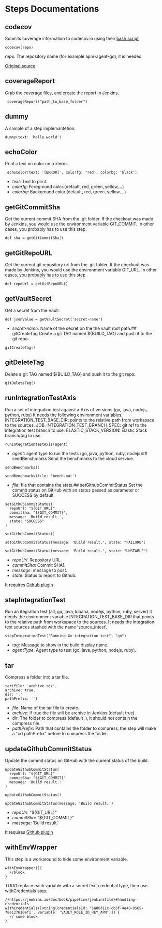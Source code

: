 # Steps Documentations
## codecov
Submits coverage information to codecov.io using their [bash script](https://codecov.io/bash")

```
codecov(repo)
```
*repo*: The repository name (for example apm-agent-go), it is needed

[Original source](https://github.com/docker/jenkins-pipeline-scripts/blob/master/vars/codecov.groovy)
## coverageReport
 Grab the coverage files, and create the report in Jenkins.

```
 coverageReport("path_to_base_folder")
```
## dummy
A sample of a step implemantetion.

```
dummy(text: 'hello world')
```
## echoColor
Print a text on color on a xterm.

``` 
 echoColor(text: '[ERROR]', colorfg: 'red', colorbg: 'black')
```
* *text*: Text to print.
* *colorfg*: Foreground color.(default, red, green, yellow,...)
* *colorbg*: Background color.(default, red, green, yellow,...)
## getGitCommitSha
Get the current commit SHA from the .git folder.
If the checkout was made by Jenkins, you would use the environment variable GIT_COMMIT.
In other cases, you probably has to use this step.

```
def sha = getGitCommitSha()
```
## getGitRepoURL
Get the current git repository url from the .git folder.
If the checkout was made by Jenkins, you would use the environment variable GIT_URL.
In other cases, you probably has to use this step.

```
def repoUrl = getGitRepoURL()
```
## getVaultSecret
Get a secret from the Vault.

```
def jsonValue = getVaultSecret('secret-name')
```

* *secret-name*: Name of the secret on the the vault root path.## gitCreateTag
Create a git TAG named ${BUILD_TAG} and push it to the git repo.

```
gitCreateTag()
```
## gitDeleteTag
Delete a git TAG named ${BUILD_TAG} and push it to the git repo.

```
gitDeleteTag()
```
## runIntegrationTestAxis
Run a set of integration test against a Axis of versions.(go, java, nodejs, python, ruby)
It needs the following environment variables. 
INTEGRATION_TEST_BASE_DIR:  points to the relative path from workspace to the sources.
JOB_INTEGRATION_TEST_BRANCH_SPEC: git ref to the integration test branch to use.
ELASTIC_STACK_VERSION: Elastic Stack branch/tag to use.

```
runIntegrationTestAxis(agent)
```

* *agent*: agent type to run the tests (go, java, python, ruby, nodejs)## sendBenchmarks
Send the benchmarks to the cloud service.

```
sendBenchmarks()
```

```
sendBenchmarks(file: 'bench.out')
```

* *file*: file that contains the stats.## setGithubCommitStatus
Set the commit status on GitHub with an status passed as parameter or SUCCESS by default.

```
setGithubCommitStatus(
  repoUrl: "${GIT_URL}",
  commitSha: "${GIT_COMMIT}",
  message: 'Build result.',
  state: "SUCCESS"
)
```

```
setGithubCommitStatus()
```

```
setGithubCommitStatus(message: 'Build result.', state: "FAILURE")
```

```  
setGithubCommitStatus(message: 'Build result.', state: "UNSTABLE")
```
* *repoUrl*: Repository URL.
* *commitSha*: Commit SHA1.
* *message*: message to post.
* *state*: Status to report to Github.

It requires [Github plugin](https://plugins.jenkins.io/github")
## stepIntegrationTest
Run an itegration test (all, go, java, kibana, nodejs, python, ruby, server)
It needs the environment variable INTEGRATION_TEST_BASE_DIR that points to 
the relative path from workspace to the sources.
It needs the integration test sources stashed with the name 'source_intest'.

```
stepIntegrationTest("Running Go integration test", "go")
```
* *tag*: Message to show in the build display name.
* *agentType*: Agent type to test (go, java, python, nodejs, ruby).
## tar
Compress a folder into a tar file.

```
tar(file: 'archive.tgz',
archive: true,
dir: '.'
pathPrefix: '')
```

* *file*: Name of the tar file to create.
* *archive*: If true the file will be archive in Jenkins (default true).
* *dir*: The folder to compress (default .), it should not contain the compress file.
* *pathPrefix*: Path that contains the folder to compress, the step will make a "cd pathPrefix" before to compress the folder.
## updateGithubCommitStatus
Update the commit status on GitHub with the current status of the build.

```
updateGithubCommitStatus(
  repoUrl: "${GIT_URL}"
  commitSha: "${GIT_COMMIT}"
  message: 'Build result.'
)
```

```
updateGithubCommitStatus()
```

```
updateGithubCommitStatus(message: 'Build result.')
```
* *repoUrl*: "${GIT_URL}"
* *commitSha*: "${GIT_COMMIT}"
* *message*: 'Build result.'

It requires [Github plugin](https://plugins.jenkins.io/github)
## withEnvWrapper
This step is a workaround to hide some environment variable.

```
withEnvWrapper(){
  //block
}
```

*TODO* replace each variable with a secret text credential type, then use withCredentials step.

```
//https://jenkins.io/doc/book/pipeline/jenkinsfile/#handling-credentials
withCredentials([string(credentialsId: '6a80d11c-cb5f-4e40-8565-78e127610ef1', variable: 'VAULT_ROLE_ID_HEY_APM')]) {
  // some block
}
```
